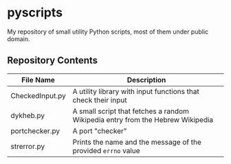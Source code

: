 # pyscripts
My repository of small utility Python scripts, most of them under public domain.

## Repository Contents
|File Name|Description|
|---------|-----------|
|CheckedInput.py|A utility library with input functions that check their input|
|dykheb.py|A small script that fetches a random Wikipedia entry from the Hebrew Wikipedia|
|portchecker.py|A port "checker"|
|strerror.py|Prints the name and the message of the provided `errno` value|
